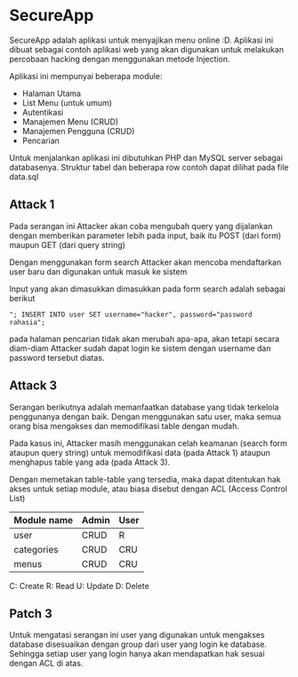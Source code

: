 # SecureApp

SecureApp adalah aplikasi untuk menyajikan menu online :D. Aplikasi ini dibuat sebagai contoh aplikasi web yang akan digunakan untuk melakukan percobaan hacking dengan menggunakan metode Injection.

Aplikasi ini mempunyai beberapa module:
* Halaman Utama
* List Menu (untuk umum)
* Autentikasi
* Manajemen Menu (CRUD)
* Manajemen Pengguna (CRUD)
* Pencarian

Untuk menjalankan aplikasi ini dibutuhkan PHP dan MySQL server sebagai databasenya. Struktur tabel dan beberapa row contoh dapat dilihat pada file data.sql

## Attack 1
Pada serangan ini Attacker akan coba mengubah query yang dijalankan dengan memberikan parameter lebih pada input, baik itu POST (dari form) maupun GET (dari query string)

Dengan menggunakan form search Attacker akan mencoba mendaftarkan user baru dan digunakan untuk masuk ke sistem

Input yang akan dimasukkan dimasukkan pada form search adalah sebagai berikut

```
"; INSERT INTO user SET username="hacker", password="password rahasia";
```

pada halaman pencarian tidak akan merubah apa-apa, akan tetapi secara diam-diam Attacker sudah dapat login ke sistem dengan username dan password tersebut diatas.


## Attack 3
Serangan berikutnya adalah memanfaatkan database yang tidak terkelola penggunanya dengan baik. Dengan menggunakan satu user, maka semua orang bisa mengakses dan memodifikasi table dengan mudah. 

Pada kasus ini, Attacker masih menggunakan celah keamanan (search form ataupun query string) untuk memodifikasi data (pada Attack 1) ataupun menghapus table yang ada (pada Attack 3).

Dengan memetakan table-table yang tersedia, maka dapat ditentukan hak akses untuk setiap module, atau biasa disebut dengan ACL (Access Control List)

Module name | Admin | User
------------|-------|-------
user | CRUD   | R
categories | CRUD | CRU
menus | CRUD | CRU


C: Create
R: Read
U: Update
D: Delete

## Patch 3
Untuk mengatasi serangan ini user yang digunakan untuk mengakses database disesuaikan dengan group dari user yang login ke database. Sehingga setiap user yang login hanya akan mendapatkan hak sesuai dengan ACL di atas.

